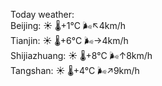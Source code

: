 Today weather:  
Beijing: ☀️   🌡️+1°C 🌬️↖4km/h  
Tianjin: ☀️   🌡️+6°C 🌬️→4km/h  
Shijiazhuang: ☀️   🌡️+8°C 🌬️↑8km/h  
Tangshan: ☀️   🌡️+4°C 🌬️↗9km/h  
